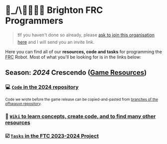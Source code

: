 # 🦾_/\\🧑‍💻👩‍💻 Brighton FRC Programmers
> ❗If you haven't done so already, please [ask to join this organisation here](https://github.com/BrightonFRC/2024/wiki/Joining-on-GitHub) and I will send you an invite link.

Here you can find all of our **resources, code and tasks** for programming the <abbr title="First Robotics Competition">FRC</abbr> Robot. Most of what you'll be looking for is in the links below:
## Season: *2024* Crescendo ([Game Resources](https://www.firstinspires.org/resource-library/frc/competition-manual-qa-system))
### 💻 [`Code` in the 2024 repository](https://github.com/BrightonFRC/2024)
<sup>Code we wrote before the game release can be copied-and-pasted from [branches of the offseason repository](https://github.com/brightonfrc/2023-offseason/branches).</sup>
### 📖 [`Wiki` to learn concepts, create code, and to find many other resources](https://github.com/BrightonFRC/2024/wiki)
### ☑️ [`Tasks` in the FTC 2023-2024 Project](https://github.com/orgs/BrightonFRC/projects/2)
